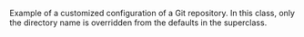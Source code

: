 Example of a customized configuration of a Git repository. In this class, only the directory name is overridden from the defaults in the superclass.